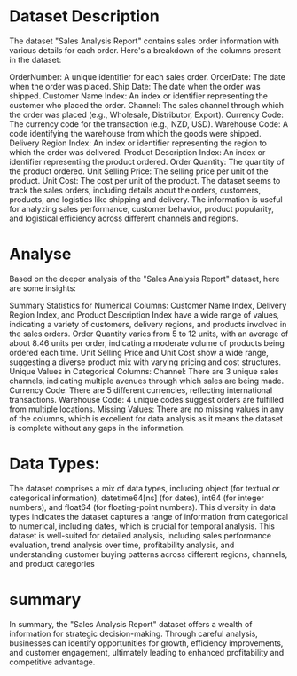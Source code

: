 # Dataset Description
The dataset "Sales Analysis Report" contains sales order information with various details for each order. Here's a breakdown of the columns present in the dataset:

OrderNumber: A unique identifier for each sales order.
OrderDate: The date when the order was placed.
Ship Date: The date when the order was shipped.
Customer Name Index: An index or identifier representing the customer who placed the order.
Channel: The sales channel through which the order was placed (e.g., Wholesale, Distributor, Export).
Currency Code: The currency code for the transaction (e.g., NZD, USD).
Warehouse Code: A code identifying the warehouse from which the goods were shipped.
Delivery Region Index: An index or identifier representing the region to which the order was delivered.
Product Description Index: An index or identifier representing the product ordered.
Order Quantity: The quantity of the product ordered.
Unit Selling Price: The selling price per unit of the product.
Unit Cost: The cost per unit of the product.
The dataset seems to track the sales orders, including details about the orders, customers, products, and logistics like shipping and delivery. The information is useful for analyzing sales performance, customer behavior, product popularity, and logistical efficiency across different channels and regions. ​

# Analyse
Based on the deeper analysis of the "Sales Analysis Report" dataset, here are some insights:

Summary Statistics for Numerical Columns:
Customer Name Index, Delivery Region Index, and Product Description Index have a wide range of values, indicating a variety of customers, delivery regions, and products involved in the sales orders.
Order Quantity varies from 5 to 12 units, with an average of about 8.46 units per order, indicating a moderate volume of products being ordered each time.
Unit Selling Price and Unit Cost show a wide range, suggesting a diverse product mix with varying pricing and cost structures.
Unique Values in Categorical Columns:
Channel: There are 3 unique sales channels, indicating multiple avenues through which sales are being made.
Currency Code: There are 5 different currencies, reflecting international transactions.
Warehouse Code: 4 unique codes suggest orders are fulfilled from multiple locations.
Missing Values:
There are no missing values in any of the columns, which is excellent for data analysis as it means the dataset is complete without any gaps in the information.

# Data Types:
The dataset comprises a mix of data types, including object (for textual or categorical information), datetime64[ns] (for dates), int64 (for integer numbers), and float64 (for floating-point numbers).
This diversity in data types indicates the dataset captures a range of information from categorical to numerical, including dates, which is crucial for temporal analysis.
This dataset is well-suited for detailed analysis, including sales performance evaluation, trend analysis over time, profitability analysis, and understanding customer buying patterns across different regions, channels, and product categories

# summary
In summary, the "Sales Analysis Report" dataset offers a wealth of information for strategic decision-making. Through careful analysis, businesses can identify opportunities for growth, efficiency improvements, and customer engagement, ultimately leading to enhanced profitability and competitive advantage.

